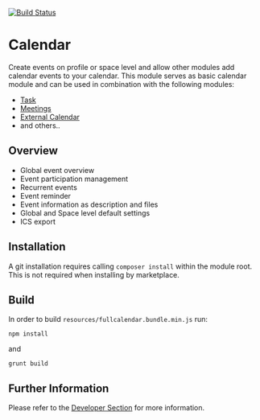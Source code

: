 [![Build Status](https://travis-ci.org/humhub/humhub-modules-calendar.svg?branch=master)](https://travis-ci.org/humhub/humhub-modules-calendar)

# Calendar

Create events on profile or space level and allow other modules add calendar events to your calendar. This module
serves as basic calendar module and can be used in combination with the following modules:

 - [Task](https://www.humhub.com/marketplace/tasks/)
 - [Meetings](https://www.humhub.com/marketplace/meeting/)
 - [External Calendar](https://www.humhub.com/marketplace/meeting/)
 - and others..
 
## Overview

 - Global event overview
 - Event participation management
 - Recurrent events
 - Event reminder
 - Event information as description and files
 - Global and Space level default settings
 - ICS export
 
## Installation

A git installation requires calling `composer install` within the module root. 
This is not required when installing by marketplace.

## Build

In order to build `resources/fullcalendar.bundle.min.js` run:

```
npm install
```

and

```
grunt build
```
 
## Further Information

Please refer to the [Developer Section](DEVELOPER.md) for more information.

